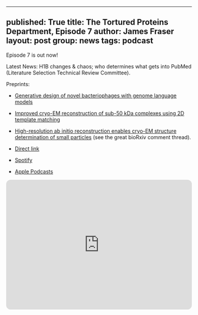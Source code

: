 ---
published: True
title: The Tortured Proteins Department, Episode 7
author: James Fraser
layout: post
group: news
tags: podcast
-------------

Episode 7 is out now!

Latest News: H1B changes & chaos; who determines what gets into PubMed (Literature Selection Technical Review Committee).

Preprints:

* [Generative design of novel bacteriophages with genome language models](https://www.biorxiv.org/content/10.1101/2025.09.12.675911v1)

* [Improved cryo-EM reconstruction of sub-50 kDa complexes using 2D template matching](https://www.biorxiv.org/content/10.1101/2025.09.11.675606v1)

* [High-resolution ab initio reconstruction enables cryo-EM structure determination of small particles](https://www.biorxiv.org/content/10.1101/2025.09.08.674935v1) (see the great bioRxiv comment thread).

* [Direct link](http://cdn.fraserlab.com/audio/TTPD_7.mp3)

* [Spotify](https://open.spotify.com/episode/0JCBS4li7TDawXZUUiX1g0)

* [Apple Podcasts]()

<iframe data-testid="embed-iframe" style="border-radius:12px" src="https://open.spotify.com/embed/episode/0JCBS4li7TDawXZUUiX1g0?utm_source=generator" width="100%" height="352" frameBorder="0" allowfullscreen="" allow="autoplay; clipboard-write; encrypted-media; fullscreen; picture-in-picture" loading="lazy"></iframe>
